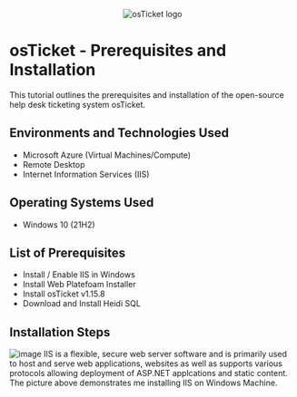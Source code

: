 <p align="center">
<img src="https://i.imgur.com/Clzj7Xs.png" alt="osTicket logo"/>
</p>

<h1>osTicket - Prerequisites and Installation</h1>
This tutorial outlines the prerequisites and installation of the open-source help desk ticketing system osTicket.<br />



<h2>Environments and Technologies Used</h2>

- Microsoft Azure (Virtual Machines/Compute)
- Remote Desktop
- Internet Information Services (IIS)

<h2>Operating Systems Used </h2>

- Windows 10</b> (21H2)

<h2>List of Prerequisites</h2>

- Install / Enable IIS in Windows
- Install Web Platefoam Installer
- Install osTicket v1.15.8
- Download and Install Heidi SQL


<h2>Installation Steps</h2>

![image](https://github.com/user-attachments/assets/76a01076-1603-4974-8c8d-7137f2c68fa0)
IIS is a flexible, secure web server software and is primarily used to host and serve web applications, websites as well as supports various protocols allowing deployment of ASP.NET applcations and static content. The picture above demonstrates me installing IIS on Windows Machine.
